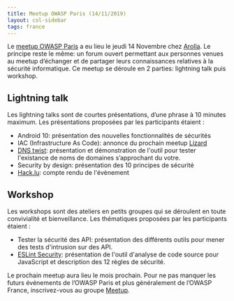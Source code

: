 ```yaml
---
title: Meetup OWASP Paris (14/11/2019)
layout: col-sidebar
tags: france
---
```


Le [meetup OWASP Paris](https://www.meetup.com/owasp-france/events/265767065/) a eu lieu le jeudi 14 Novembre chez [Arolla](https://www.arolla.fr/). Le principe reste le même: un forum ouvert permettant aux personnes venues au meetup d’échanger et de partager leurs connaissances relatives à la sécurité informatique. Ce meetup se déroule en 2 parties: lightning talk puis workshop.

## Lightning talk

Les lightning talks sont de courtes présentations, d’une phrase à 10 minutes maximum. Les présentations proposées par les participants étaient :


* Android 10: présentation des nouvelles fonctionnalités de sécurités
* IAC (Infrastructure As Code): annonce du prochain meetup [Lizard](https://www.meetup.com/lizard_secu/events/265707324/)
* [DNS twist](https://github.com/elceef/dnstwist): présentation et démonstration de l'outil pour tester l'existance de noms de domaines s’approchant du votre.
* Security by design: présentation des 10 principes de sécurité
* [Hack.lu](https://2019.hack.lu/): compte rendu de l'évènement

## Workshop

Les workshops sont des ateliers en petits groupes qui se déroulent en toute convivialité et bienveillance. Les thématiques proposées par les participants étaient :

* Tester la sécurité des API: présentation des différents outils pour mener des tests d'intrusion sur des API.
* [ESLint Security](https://github.com/nodesecurity/eslint-plugin-security): présentation de l'outil d'analyse de code source pour JavaScript et description des 12 règles de sécurité.

Le prochain meetup aura lieu le mois prochain. Pour ne pas manquer les futurs événements de l’OWASP Paris et plus généralement de l’OWASP France, inscrivez-vous au groupe [Meetup](https://www.meetup.com/owasp-france/).

 
